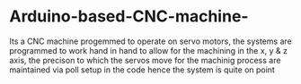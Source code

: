 # Arduino-based-CNC-machine-
Its a CNC machine progemmed to operate on servo motors, the systems are programmed to work hand in hand to allow for the machining in the x, y &amp; z axis, the precison to which the servos move for the machinig process are maintained via poll setup in the code hence the system is quite on point 
